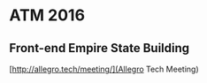 # ATM 2016

## Front-end Empire State Building

[http://allegro.tech/meeting/](Allegro Tech Meeting)
